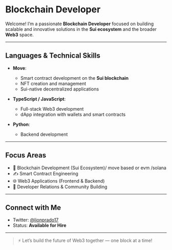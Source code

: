 #  Blockchain Developer

Welcome! I’m a passionate **Blockchain Developer** focused on building scalable and innovative solutions in the **Sui ecosystem** and the broader **Web3** space.

---

##  Languages & Technical Skills

- **Move**:  
  - Smart contract development on the **Sui blockchain**  
  - NFT creation and management  
  - Sui-native decentralized applications

- **TypeScript / JavaScript**:  
  - Full-stack Web3 development  
  - dApp integration with wallets and smart contracts

- **Python**:  
  - Backend development  




---

##  Focus Areas

- 🔗 Blockchain Development (Sui Ecosystem)/ move based or evm /solana
- ✍️ Smart Contract Engineering  
- 🌐 Web3 Applications (Frontend & Backend)  
- 🤝 Developer Relations & Community Building  


---

##  Connect with Me

- Twitter: [@lionprado17](https://twitter.com/lionprado17)  
- Status: **Available for Hire**

---

> ⚡ Let’s build the future of Web3 together — one block at a time!
